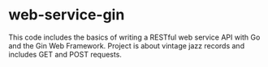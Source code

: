 # web-service-gin

This code includes the basics of writing a RESTful web service API with Go and the Gin Web Framework. Project is about vintage jazz records and includes GET and POST requests.
